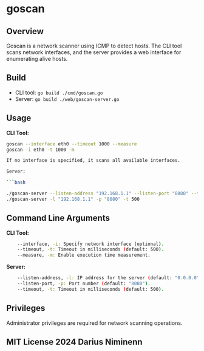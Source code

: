 # goscan

## Overview
Goscan is a network scanner using ICMP to detect hosts. The CLI tool scans network interfaces, and the server provides a web interface for enumerating alive hosts.

## Build
- CLI tool: `go build ./cmd/goscan.go`
- Server: `go build ./web/goscan-server.go`

## Usage
**CLI Tool:**
```bash
goscan --interface eth0 --timeout 1000 --measure
goscan -i eth0 -t 1000 -m

If no interface is specified, it scans all available interfaces.

Server:

```bash

./goscan-server --listen-address "192.168.1.1" --listen-port "8080" --timeout 500
./goscan-server -l "192.168.1.1" -p "8080" -t 500
```

## Command Line Arguments

**CLI Tool:**
```bash
    --interface, -i: Specify network interface (optional).
    --timeout, -t: Timeout in milliseconds (default: 500).
    --measure, -m: Enable execution time measurement.
```
**Server:**
```bash
    --listen-address, -l: IP address for the server (default: "0.0.0.0").
    --listen-port, -p: Port number (default: "8080").
    --timeout, -t: Timeout in milliseconds (default: 500).
```
## Privileges

Administrator privileges are required for network scanning operations.

## MIT License 2024 Darius Niminenn